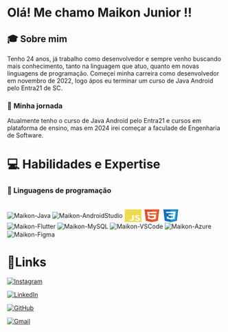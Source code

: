 # Olá! Me chamo Maikon Junior !!

## 🎓 Sobre mim

Tenho 24 anos, já trabalho como desenvolvedor e sempre venho buscando mais conhecimento, tanto na linguagem que atuo, quanto em novas linguagens de programação. Começei minha carreira como desenvolvedor em novembro de 2022, logo ápos eu terminar um curso de Java Android pelo Entra21 de SC.

### :rocket: **Minha jornada** 

Atualmente tenho o curso de Java Android pelo Entra21 e cursos em plataforma de ensino, mas em 2024 irei começar a faculade de Engenharia de Software. 


# 💻 Habilidades e Expertise



### 🔧 Linguagens de programação


<div style="display: inline_block"><br>
  <img align="center" alt="Maikon-Java" height="30" width="40" src="https://cdn.jsdelivr.net/gh/devicons/devicon/icons/java/java-original.svg" />
  <img align="center" alt="Maikon-AndroidStudio" height="30" width="40" src="https://cdn.jsdelivr.net/gh/devicons/devicon/icons/androidstudio/androidstudio-original.svg" />
  <img align="center" alt="Maikon-Js" height="30" width="40" src="https://raw.githubusercontent.com/devicons/devicon/master/icons/javascript/javascript-plain.svg">
  <img align="center" alt="Maikon-HTML" height="30" width="40" src="https://raw.githubusercontent.com/devicons/devicon/master/icons/html5/html5-original.svg">
  <img align="center" alt="Maikon-CSS" height="30" width="40" src="https://raw.githubusercontent.com/devicons/devicon/master/icons/css3/css3-original.svg">
  <img align="center" alt="Maikon-Flutter" height="30" width="40" src="https://cdn.jsdelivr.net/gh/devicons/devicon/icons/flutter/flutter-original.svg" />
  <img align="center" alt="Maikon-MySQL" height="30" width="40" src="https://cdn.jsdelivr.net/gh/devicons/devicon/icons/mysql/mysql-original.svg" />
  <img align="center" alt="Maikon-VSCode" height="30" width="40" src="https://cdn.jsdelivr.net/gh/devicons/devicon/icons/vscode/vscode-original.svg" />
  <img align="center" alt="Maikon-Azure" height="30" width="40" src="https://cdn.jsdelivr.net/gh/devicons/devicon/icons/azure/azure-original.svg" />      
  <img align="center" alt="Maikon-Figma" height="30" width="40" src="https://cdn.jsdelivr.net/gh/devicons/devicon/icons/figma/figma-original.svg" />
</div>

# :link:Links 



[![Instagram](https://img.shields.io/badge/-Instagram-%23E4405F?style=for-the-badge&logo=instagram&logoColor=white)](https://www.instagram.com/maikonjunior1/)

[![LinkedIn](https://img.shields.io/badge/LinkedIn-0077B5?style=for-the-badge&logo=linkedin&logoColor=white)](https://www.linkedin.com/in/maikon-doege-junior/)

[![GitHub](https://img.shields.io/badge/GitHub-100000?style=for-the-badge&logo=github&logoColor=white)](https://github.com/MaikonJunior)

[![Gmail](https://img.shields.io/badge/Gmail-333333?style=for-the-badge&logo=gmail&logoColor=red)](maikon101999@gmail.com)
